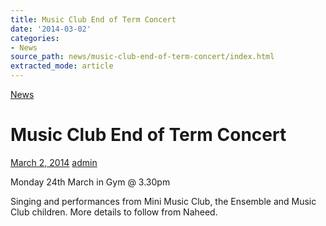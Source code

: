 ```yaml
---
title: Music Club End of Term Concert
date: '2014-03-02'
categories:
- News
source_path: news/music-club-end-of-term-concert/index.html
extracted_mode: article
---
```

[News](/news/)

# Music Club End of Term Concert

[March 2, 2014](/news/music-club-end-of-term-concert/) [admin](author/admin/)

Monday 24th March in Gym @ 3.30pm

Singing and performances from Mini Music Club, the Ensemble and Music Club children. More details to follow from Naheed.

